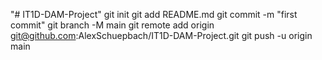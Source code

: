 "# IT1D-DAM-Project"  git init git add README.md git commit -m "first commit" git branch -M main git remote add origin git@github.com:AlexSchuepbach/IT1D-DAM-Project.git git push -u origin main
